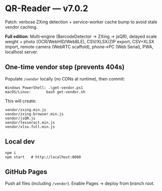 # QR-Reader — v7.0.2

Patch: verbose ZXing detection + service-worker cache bump to avoid stale vendor caching.

**Full edition**: Multi‑engine (BarcodeDetector → ZXing → jsQR), delayed scale weight + photo (OCR/WebHID/WebBLE), CSV/XLSX/ZIP export, CSV+XLSX import, remote camera (WebRTC scaffold), phone→PC (Web Serial), PWA, localhost server.

## One-time vendor step (prevents 404s)
Populate `/vendor` locally (no CDNs at runtime), then commit:
```
Windows PowerShell: .\get-vendor.ps1
macOS/Linux:       bash get-vendor.sh
```
This will create:
```
vendor/zxing.min.js
vendor/zxing-browser.min.js
vendor/jsQR.js
vendor/tesseract.min.js
vendor/xlsx.full.min.js
```

## Local dev
```
npm i
npm start   # http://localhost:8080
```

## GitHub Pages
Push all files (including `/vendor`). Enable Pages → deploy from branch root.
